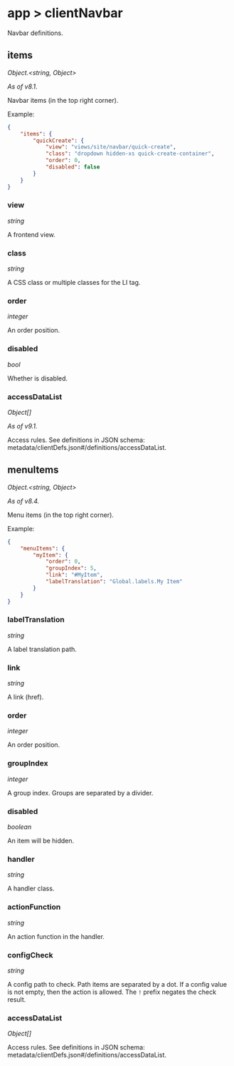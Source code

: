 # app > clientNavbar

Navbar definitions.

## items

*Object.<string, Object\>*

*As of v8.1.*

Navbar items (in the top right corner).

Example:

```json
{
    "items": {
        "quickCreate": {
            "view": "views/site/navbar/quick-create",
            "class": "dropdown hidden-xs quick-create-container",
            "order": 0,
            "disabled": false
        }
    }
}
```

### view

*string*

A frontend view.

### class

*string*

A CSS class or multiple classes for the LI tag.

### order

*integer*

An order position.

### disabled

*bool*

Whether is disabled.

### accessDataList

*Object[]*

*As of v9.1.*

Access rules. See definitions in JSON schema: metadata/clientDefs.json#/definitions/accessDataList.

## menuItems

*Object.<string, Object\>*

*As of v8.4.*

Menu items (in the top right corner).

Example:

```json
{
    "menuItems": {
        "myItem": {
            "order": 0,
            "groupIndex": 5,
            "link": "#MyItem",
            "labelTranslation": "Global.labels.My Item"
        }
    }
}
```

### labelTranslation

*string*

A label translation path.

### link

*string*

A link (href).

### order

*integer*

An order position.

### groupIndex

*integer*

A group index. Groups are separated by a divider.

### disabled

*boolean*

An item will be hidden.

### handler

*string*

A handler class.

### actionFunction

*string*

An action function in the handler.

### configCheck

*string*

A config path to check. Path items are separated by a dot. If a config value is not empty, then the action is allowed. The `!` prefix negates the check result.

### accessDataList

*Object[]*

Access rules. See definitions in JSON schema: metadata/clientDefs.json#/definitions/accessDataList.
